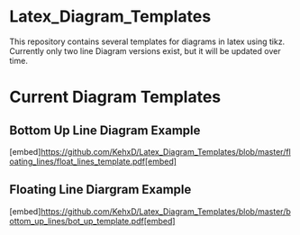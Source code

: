 # Latex_Diagram_Templates
This repository contains several templates for diagrams in latex using tikz. Currently only two line Diagram versions exist, but it will be updated over time.

# Current Diagram Templates
## Bottom Up Line Diagram Example
[embed]https://github.com/KehxD/Latex_Diagram_Templates/blob/master/floating_lines/float_lines_template.pdf[embed]

## Floating Line Diargram Example
[embed]https://github.com/KehxD/Latex_Diagram_Templates/blob/master/bottom_up_lines/bot_up_template.pdf[embed]
